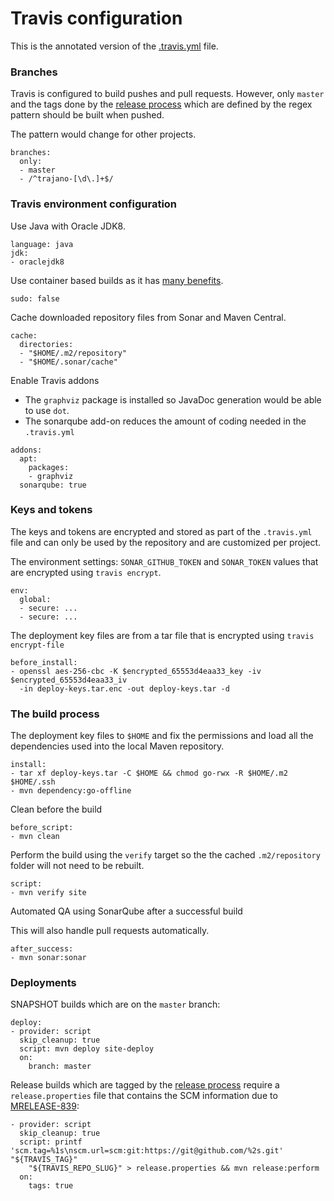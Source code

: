 Travis configuration
====================

This is the annotated version of the [.travis.yml](https://github.com/trajano/trajano/blob/master/.travis.yml) file.

### Branches
Travis is configured to build pushes and pull requests.  However, only `master` and the tags done by the [release process][] which are defined by the regex pattern should be built when pushed.

The pattern would change for other projects.

````
branches:
  only:
  - master
  - /^trajano-[\d\.]+$/
````

### Travis environment configuration

Use Java with Oracle JDK8.

````
language: java
jdk:
- oraclejdk8
````

Use container based builds as it has [many benefits](https://docs.travis-ci.com/user/migrating-from-legacy/#Why-migrate-to-container-based-infrastructure%3F).

````
sudo: false
````

Cache downloaded repository files from Sonar and Maven Central.

````
cache:
  directories:
  - "$HOME/.m2/repository"
  - "$HOME/.sonar/cache"
````

Enable Travis addons

* The `graphviz` package is installed so JavaDoc generation  would be able to use `dot`.
* The sonarqube add-on reduces the amount of coding needed in the `.travis.yml`

````
addons:
  apt:
    packages:
    - graphviz
  sonarqube: true
````

### Keys and tokens

The keys and tokens are encrypted and stored as part of the `.travis.yml` file and  can only be used by the repository and are customized per project.

The environment settings: `SONAR_GITHUB_TOKEN` and `SONAR_TOKEN` values that are encrypted using `travis encrypt`.

````
env:
  global:
  - secure: ...
  - secure: ...
````

The deployment key files are from a tar file that is encrypted using `travis encrypt-file`

````
before_install:
- openssl aes-256-cbc -K $encrypted_65553d4eaa33_key -iv $encrypted_65553d4eaa33_iv
  -in deploy-keys.tar.enc -out deploy-keys.tar -d
````

### The build process

The deployment key files to `$HOME` and fix the permissions and load all the dependencies used into the local Maven repository.

````
install:
- tar xf deploy-keys.tar -C $HOME && chmod go-rwx -R $HOME/.m2 $HOME/.ssh
- mvn dependency:go-offline
````

Clean before the build

````
before_script:
- mvn clean
````

Perform the build using the `verify` target so the the cached `.m2/repository` folder will not need to be rebuilt.

````
script:
- mvn verify site
````

Automated QA using SonarQube after a successful build

This will also handle pull requests automatically.

````
after_success:
- mvn sonar:sonar
````

### Deployments

SNAPSHOT builds which are on the `master` branch:

````
deploy:
- provider: script
  skip_cleanup: true
  script: mvn deploy site-deploy
  on:
    branch: master
````

Release builds which are tagged by the [release process][] require a `release.properties` file that contains the SCM information due to [MRELEASE-839](https://issues.apache.org/jira/browse/MRELEASE-839):

````
- provider: script
  skip_cleanup: true
  script: printf 'scm.tag=%1s\nscm.url=scm:git:https://git@github.com/%2s.git' "${TRAVIS_TAG}"
    "${TRAVIS_REPO_SLUG}" > release.properties && mvn release:perform
  on:
    tags: true
````

[release process]: ./release-process.html

